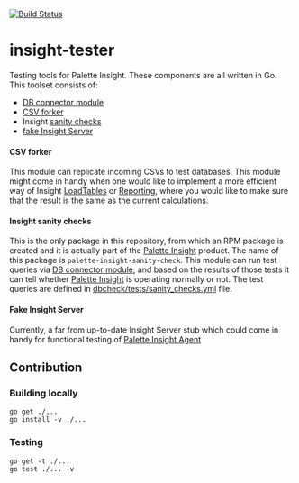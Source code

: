 [![Build Status](https://travis-ci.com/palette-software/insight-tester.svg?branch=master&token=qWG5FJDvsjLrsJpXgxSJ)](https://travis-ci.com/palette-software/insight-tester)

# insight-tester
Testing tools for Palette Insight. These components are all written in Go. This toolset consists of:
* [DB connector module]
* [CSV forker](csv_forker)
* Insight [sanity checks](dbcheck)
* [fake Insight Server](fake-insight-server)

#### CSV forker
This module can replicate incoming CSVs to test databases. This module might come in handy when one would like to implement a more efficient way of Insight [LoadTables](https://github.com/palette-software/insight-gp-import) or [Reporting](https://github.com/palette-software/insight-data-model), where you would like to make sure that the result is the same as the current calculations.

#### Insight sanity checks
This is the only package in this repository, from which an RPM package is created and it is actually part of the [Palette Insight] product. The name of this package is `palette-insight-sanity-check`. This module can run test queries via [DB connector module], and based on the results of those tests it can tell whether [Palette Insight] is operating normally or not. The test queries are defined in [dbcheck/tests/sanity_checks.yml](dbcheck/tests/sanity_checks.yml) file.

#### Fake Insight Server
Currently, a far from up-to-date Insight Server stub which could come in handy for functional testing of [Palette Insight Agent](https://github.com/palette-software/PaletteInsightAgent)

## Contribution

### Building locally

```
go get ./...
go install -v ./...
```

### Testing

```
go get -t ./...
go test ./... -v
```

[DB connector module]: common/db-connector
[Palette Insight]: https://github.com/palette-software/palette-insight
